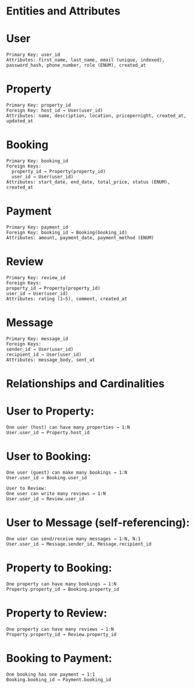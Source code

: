 # Entities and Attributes
  # User
    Primary Key: user_id
    Attributes: first_name, last_name, email (unique, indexed), password_hash, phone_number, role (ENUM), created_at
  # Property
    Primary Key: property_id
    Foreign Key: host_id → User(user_id)
    Attributes: name, description, location, pricepernight, created_at, updated_at
  # Booking
    Primary Key: booking_id
    Foreign Keys:
      property_id → Property(property_id)
      user_id → User(user_id)
    Attributes: start_date, end_date, total_price, status (ENUM), created_at
  # Payment
    Primary Key: payment_id
    Foreign Key: booking_id → Booking(booking_id)
    Attributes: amount, payment_date, payment_method (ENUM)
  # Review
    Primary Key: review_id
    Foreign Keys:
    property_id → Property(property_id)
    user_id → User(user_id)
    Attributes: rating (1–5), comment, created_at
 # Message
    Primary Key: message_id
    Foreign Keys:
    sender_id → User(user_id)
    recipient_id → User(user_id)
    Attributes: message_body, sent_at

    
# Relationships and Cardinalities
  # User to Property:
    One user (host) can have many properties → 1:N
    User.user_id → Property.host_id

  # User to Booking:
    One user (guest) can make many bookings → 1:N
    User.user_id → Booking.user_id

    User to Review:
    One user can write many reviews → 1:N
    User.user_id → Review.user_id

  # User to Message (self-referencing):
    One user can send/receive many messages → 1:N, N:1
    User.user_id → Message.sender_id, Message.recipient_id

  # Property to Booking:
    One property can have many bookings → 1:N
    Property.property_id → Booking.property_id

  # Property to Review:
    One property can have many reviews → 1:N
    Property.property_id → Review.property_id

  # Booking to Payment:
    One booking has one payment → 1:1
    Booking.booking_id → Payment.booking_id

